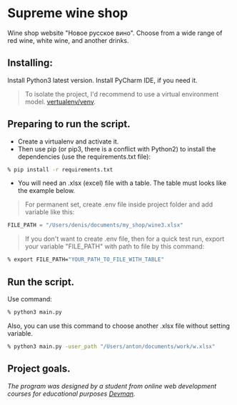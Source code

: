 # Supreme wine shop
Wine shop website "Новое русское вино".
Choose from a wide range of red wine, white wine, and another drinks.
## Installing:
Install Python3 latest version. Install PyCharm IDE, if you need it.
> To isolate the project, I'd recommend to use a virtual environment model. [vertualenv/venv](https://docs.python.org/3/library/venv.html).
 ## Preparing to run the script.
+ Create a virtualenv and activate it.
+ Then use pip (or pip3, there is a conflict with Python2) to install the dependencies (use the requirements.txt file):
```bash
% pip install -r requirements.txt
```
+ You will need an .xlsx (excel) file with a table. The table must looks like the example below.

> For permanent set, create .env file inside project folder and add variable like this:
```python
FILE_PATH = "/Users/denis/documents/my_shop/wine3.xlsx"
```
> If you don't want to create .env file, then for a quick test run, export your variable "FILE_PATH" with path to file by this command:
``` bash
% export FILE_PATH="YOUR_PATH_TO_FILE_WITH_TABLE"
```
## Run the script.
Use command:
``` bash
% python3 main.py  
```
Also, you can use this command to choose another .xlsx file without setting  variable.
``` bash
% python3 main.py -user_path "/Users/anton/documents/work/w.xlsx" 
```
## Project goals.
*The program was designed by a student from online web development courses for educational purposes [Devman](https://dvmn.org).*